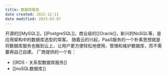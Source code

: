 ```yaml
---
title: 数据库服务
date created: 2022-12-11
date modified: 2023-03-07
---
```


开源的[[MySQL]]，[[PostgreSQL]]，商业级的[[Oracle]]，新兴的NoSQL等，是应用架构中的数据库选型的常客。
随着云的兴起，PaaS服务的一个朴素思想就是将数据库服务也搬到云上，让用户更方便轻松地使用、管理和维护数据库，而不需要再自己自建。
厂商提供的一个有：

- [[RDS - 关系型数据库服务]]
- [[noSQL数据库]]
